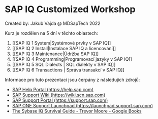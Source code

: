 # SAP IQ Customized Workshop
Created by: Jakub Vajda @ MDSapTech 2022

Kurz je rozdělen na 5 dní v těchto oblastech:

1. [[SAP IQ 1 System|Systémové prvky v SAP IQ]]
2. [[SAP IQ 2 Install|Instalace SAP IQ a licencování]]
3. [[SAP IQ 3 Maintenance|Údržba SAP IQ]]
4. [[SAP IQ 4 Programming|Programovací jazyky v SAP IQ]]
5. [[SAP IQ 5 SQL Dialects | SQL dialekty v SAP IQ]]
6. [[SAP IQ 6 Transactions | Správa transakcí v SAP IQ]]


Informace pro tuto prezentaci jsou čerpány z následujích zdrojů:

- [SAP Help Portal (https://help.sap.com)](https://help.sap.com/docs/SAP_IQ)
- [SAP Support Wiki (https://wiki.scn.sap.com)](https://wiki.scn.sap.com/wiki/display/SYBIQ/IQ)
- [SAP Support Portal (https://support.sap.com)](https://support.sap.com/en/index.html)
- [SAP ONE Support Launchpad (https://launchpad.support.sap.com)](https://launchpad.support.sap.com/#/solutions/notesv2/?q=IQ&sortBy=score&sortOrder=desc&filters=%255B%255B%257B%2522attribute%2522:%2522product%2522,%2522operator%2522:%2522EQ%2522,%2522low%2522:%252201200314690800002024%2522,%2522high%2522:%2522%2522%257D,%257B%2522attribute%2522:%2522product%2522,%2522operator%2522:%2522EQ%2522,%2522low%2522:%252267837800100800005169%2522,%2522high%2522:%2522%2522%257D%255D%255D)
- [The Sybase IQ Survival Guide - Trevor Moore - Google Books](https://books.google.cz/books/about/The_Sybase_IQ_Survival_Guide.html?id=fjU3AgAAQBAJ&redir_esc=y)


